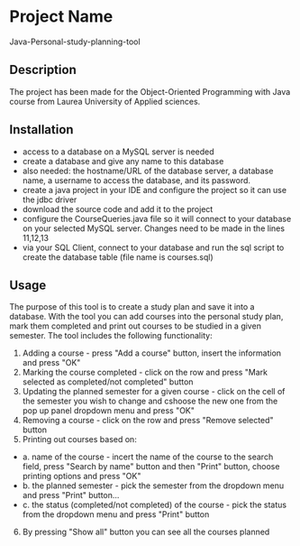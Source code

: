 
# Project Name
Java-Personal-study-planning-tool
## Description
The project has been made for the Object-Oriented Programming with Java course from Laurea University of Applied sciences.
## Installation
- access to a database on a MySQL server is needed
- create a database and  give any name to this database
- also needed: the hostname/URL of the database server, a database name,  a username to access the
database, and its password. 
- create a java project in your IDE and configure the project so it can use the jdbc driver
- download the source code and add it to the project
- configure the CourseQueries.java file so it will connect to your database on your selected MySQL server. Changes need to be made in the lines  11,12,13
- via your SQL Client, connect to your database and run the sql script to create the database table (file name is courses.sql)                 
## Usage
The purpose of this tool is to create a study plan and save it into a database. With the tool you can
add courses into the personal study plan, mark them completed and print out courses to be studied
in a given semester.
The tool includes the following functionality:
1. Adding a course - press "Add a course" button, insert the information and press "OK"
2. Marking the course completed - click on the row and press "Mark selected as completed/not completed" button
3. Updating the planned semester for a given course - click on the cell of the semester you wish to change and cshoose the new one from the pop up panel dropdown menu and press "OK"
4. Removing a course - click on the row and press "Remove selected" button
5. Printing out courses based on: 
* a. name of the course - incert the name of the course to the search field, press "Search by name" button and then "Print" button, choose printing options and press "OK"
* b. the planned semester - pick the semester from the dropdown menu and press "Print" button...
* c. the status (completed/not completed) of the course - pick the status from the dropdown menu and press "Print" button
6. By pressing "Show all" button you can see all the courses planned
